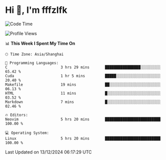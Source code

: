 # Hi 👋, I'm fffzlfk

<!--START_SECTION:waka-->
![Code Time](http://img.shields.io/badge/Code%20Time-992%20hrs%2020%20mins-blue)

![Profile Views](http://img.shields.io/badge/Profile%20Views-0-blue)

📊 **This Week I Spent My Time On** 

```text
🕑︎ Time Zone: Asia/Shanghai

💬 Programming Languages: 
C                        3 hrs 29 mins       ████████████████░░░░░░░░░   65.42 % 
Cuda                     1 hr 5 mins         █████░░░░░░░░░░░░░░░░░░░░   20.40 % 
Makefile                 19 mins             ██░░░░░░░░░░░░░░░░░░░░░░░   06.13 % 
HTML                     11 mins             █░░░░░░░░░░░░░░░░░░░░░░░░   03.52 % 
Markdown                 7 mins              █░░░░░░░░░░░░░░░░░░░░░░░░   02.46 % 

🔥 Editors: 
Neovim                   5 hrs 20 mins       █████████████████████████   100.00 % 

💻 Operating System: 
Linux                    5 hrs 20 mins       █████████████████████████   100.00 % 
```


 Last Updated on 13/12/2024 06:17:29 UTC
<!--END_SECTION:waka-->
